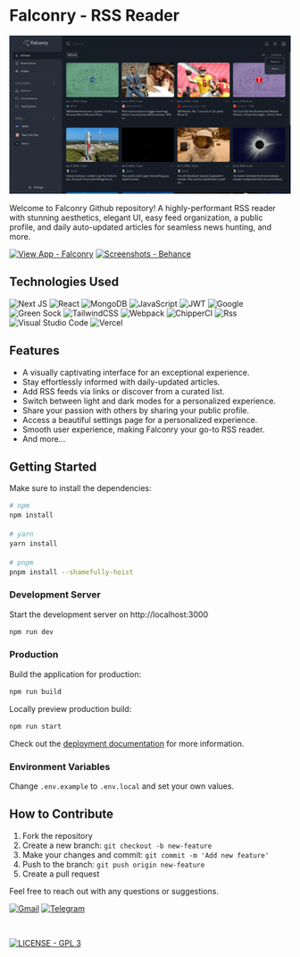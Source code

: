 # Falconry - RSS Reader

![App Logo](/public/openGraph.png)

Welcome to Falconry Github repository! A highly-performant RSS reader with stunning aesthetics, elegant UI, easy feed organization, a public profile, and daily auto-updated articles for seamless news hunting, and more.


[![View App - Falconry](https://img.shields.io/badge/View_App-Falconry-161D27?style=for-the-badge)](https://falconry.site/) [![Screenshots - Behance](https://img.shields.io/badge/Screenshots-Behance-1769ff?style=for-the-badge)](https://www.behance.net/gallery/188460931/Falconry-RSS-Reader)


## Technologies Used
![Next JS](https://img.shields.io/badge/Next-black?style=for-the-badge&logo=next.js&logoColor=white)
![React](https://img.shields.io/badge/react-%2320232a.svg?style=for-the-badge&logo=react&logoColor=%2361DAFB)
![MongoDB](https://img.shields.io/badge/MongoDB-%234ea94b.svg?style=for-the-badge&logo=mongodb&logoColor=white)
![JavaScript](https://img.shields.io/badge/javascript-%23323330.svg?style=for-the-badge&logo=javascript&logoColor=%23F7DF1E)
![JWT](https://img.shields.io/badge/JWT-black?style=for-the-badge&logo=JSON%20web%20tokens)
![Google](https://img.shields.io/badge/google_Auth-4285F4?style=for-the-badge&logo=google&logoColor=white)
![Green Sock](https://img.shields.io/badge/green%20sock-88CE02?style=for-the-badge&logo=greensock&logoColor=white)
![TailwindCSS](https://img.shields.io/badge/tailwindcss-%2338B2AC.svg?style=for-the-badge&logo=tailwind-css&logoColor=white)
![Webpack](https://img.shields.io/badge/webpack-%238DD6F9.svg?style=for-the-badge&logo=webpack&logoColor=black)
![ChipperCI](https://img.shields.io/badge/Cloudinary-1e394e.svg?style=for-the-badge&logo=chipperci&logoColor=white)
![Rss](https://img.shields.io/badge/rss-F88900?style=for-the-badge&logo=rss&logoColor=white)
![Visual Studio Code](https://img.shields.io/badge/VS%20Code-0078d7.svg?style=for-the-badge&logo=visual-studio-code&logoColor=white)
![Vercel](https://img.shields.io/badge/vercel-%23000000.svg?style=for-the-badge&logo=vercel&logoColor=white)

## Features
- A visually captivating interface for an exceptional experience.
- Stay effortlessly informed with daily-updated articles.
- Add RSS feeds via links or discover from a curated list.
- Switch between light and dark modes for a personalized experience.
- Share your passion with others by sharing your public profile.
- Access a beautiful settings page for a personalized experience.
- Smooth user experience, making Falconry your go-to RSS reader.
- And more...


## Getting Started
Make sure to install the dependencies:

```bash
# npm
npm install

# yarn
yarn install

# pnpm
pnpm install --shamefully-hoist
```

### Development Server

Start the development server on http://localhost:3000

```bash
npm run dev
```

### Production

Build the application for production:

```bash
npm run build
```

Locally preview production build:

```bash
npm run start
```
Check out the [deployment documentation](https://nextjs.org/docs/deployment) for more information.

### Environment Variables
Change ``.env.example`` to ``.env.local`` and set your own values.


## How to Contribute
1. Fork the repository
2. Create a new branch: `git checkout -b new-feature`
3. Make your changes and commit: `git commit -m 'Add new feature'`
4. Push to the branch: `git push origin new-feature`
5. Create a pull request

Feel free to reach out with any questions or suggestions.

[![Gmail](https://img.shields.io/badge/Gmail-D14836?style=for-the-badge&logo=gmail&logoColor=white)](mailto:mk.artisticlogic@gmail.com)
[![Telegram](https://img.shields.io/badge/Telegram-2CA5E0?style=for-the-badge&logo=telegram&logoColor=white)](https://t.me/CMK_Telegram)


<br>

[![LICENSE - GPL 3](https://img.shields.io/badge/LICENSE-GPL_3-1769ff?style=for-the-badge)](/LICENSE) 